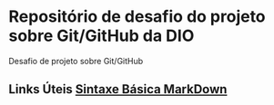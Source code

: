 # Repositório de desafio do projeto sobre Git/GitHub da DIO
Desafio de projeto sobre Git/GitHub

## Links Úteis [Sintaxe Básica MarkDown](https://www.markdownguide.org/basic-syntax/)
